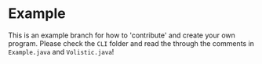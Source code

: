 # Example

This is an example branch for how to 'contribute' and create your own program. Please check the `CLI` folder and read the through the comments in `Example.java` and `Volistic.java`!
